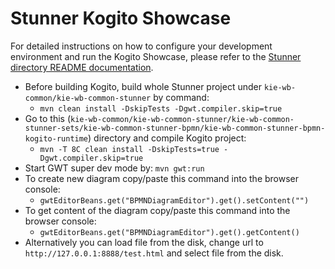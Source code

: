 Stunner Kogito Showcase
=======================

For detailed instructions on how to configure your development environment and run the Kogito Showcase, please refer to 
the [Stunner directory README documentation](../../../).
 
* Before building Kogito, build whole Stunner project under `kie-wb-common/kie-wb-common-stunner` by command:
  * `mvn clean install -DskipTests -Dgwt.compiler.skip=true`
* Go to this (`kie-wb-common/kie-wb-common-stunner/kie-wb-common-stunner-sets/kie-wb-common-stunner-bpmn/kie-wb-common-stunner-bpmn-kogito-runtime`) directory and compile Kogito project:
  * `mvn -T 8C clean install -DskipTests=true -Dgwt.compiler.skip=true`
* Start GWT super dev mode by: `mvn gwt:run`
* To create new diagram copy/paste this command into the browser console:
  * `gwtEditorBeans.get("BPMNDiagramEditor").get().setContent("")` 
* To get content of the diagram copy/paste this command into the browser console:
  * `gwtEditorBeans.get("BPMNDiagramEditor").get().getContent()`
* Alternatively you can load file from the disk, change url to `http://127.0.0.1:8888/test.html` and select file from the disk.
